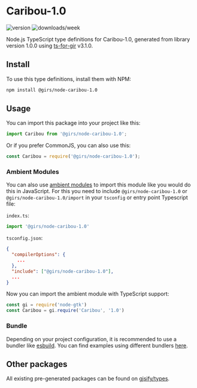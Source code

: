
# Caribou-1.0

![version](https://img.shields.io/npm/v/@girs/node-caribou-1.0)
![downloads/week](https://img.shields.io/npm/dw/@girs/node-caribou-1.0)


Node.js TypeScript type definitions for Caribou-1.0, generated from library version 1.0.0 using [ts-for-gir](https://github.com/gjsify/ts-for-gir) v3.1.0.


## Install

To use this type definitions, install them with NPM:
```bash
npm install @girs/node-caribou-1.0
```

## Usage

You can import this package into your project like this:
```ts
import Caribou from '@girs/node-caribou-1.0';
```

Or if you prefer CommonJS, you can also use this:
```ts
const Caribou = require('@girs/node-caribou-1.0');
```

### Ambient Modules

You can also use [ambient modules](https://github.com/gjsify/ts-for-gir/tree/main/packages/cli#ambient-modules) to import this module like you would do this in JavaScript.
For this you need to include `@girs/node-caribou-1.0` or `@girs/node-caribou-1.0/import` in your `tsconfig` or entry point Typescript file:

`index.ts`:
```ts
import '@girs/node-caribou-1.0'
```

`tsconfig.json`:
```json
{
  "compilerOptions": {
    ...
  },
  "include": ["@girs/node-caribou-1.0"],
  ...
}
```

Now you can import the ambient module with TypeScript support: 

```ts
const gi = require('node-gtk')
const Caribou = gi.require('Caribou', '1.0')
```


### Bundle

Depending on your project configuration, it is recommended to use a bundler like [esbuild](https://esbuild.github.io/). You can find examples using different bundlers [here](https://github.com/gjsify/ts-for-gir/tree/main/examples).

## Other packages

All existing pre-generated packages can be found on [gjsify/types](https://github.com/gjsify/types).

